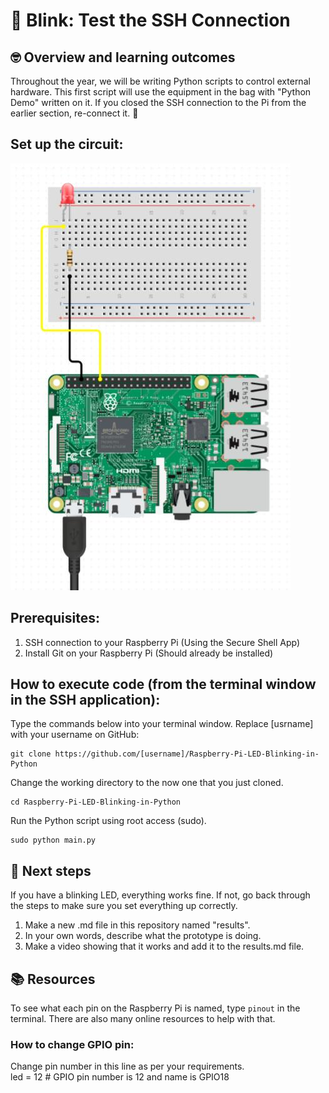 # :robot: Blink: Test the SSH Connection

## 🤓 Overview and learning outcomes 

Throughout the year, we will be writing Python scripts to control external hardware.  This first script will use the equipment in the bag with "Python Demo" written on it. If you closed the SSH connection to the Pi from the earlier section, re-connect it. 🚀

## Set up the circuit:
![The Python Demo Circuit](https://github.com/WHS-Robotics-Test-Org/Robotics_Engineering_Book/blob/master/Images/Python_demo.jpg)

## Prerequisites: 
  1. SSH connection to your Raspberry Pi (Using the Secure Shell App)
  2. Install Git on your Raspberry Pi (Should already be installed)
    
## How to execute code (from the terminal window in the SSH application):

Type the commands below into your terminal window.  Replace [usrname] with your username on GitHub:

    git clone https://github.com/[username]/Raspberry-Pi-LED-Blinking-in-Python
    
Change the working directory to the now one that you just cloned.

    cd Raspberry-Pi-LED-Blinking-in-Python

Run the Python script using root access (sudo).

    sudo python main.py

## 📝 Next steps

If you have a blinking LED, everything works fine. If not, go back through the steps to make sure you set everything up correctly.

  1. Make a new .md file in this repository named "results".
  2. In your own words, describe what the prototype is doing.
  3. Make a video showing that it works and add it to the results.md file.

## 📚  Resources 

To see what each pin on the Raspberry Pi is named, type `pinout` in the terminal.  There are also many online resources to help with that.

### How to change GPIO pin:
  Change pin number in this line as per your requirements.  
  led = 12 # GPIO pin number is 12 and name is GPIO18

